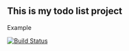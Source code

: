 This is my todo list project
----
Example


[![Build Status](https://github.com/jossabdev/todolist/actions/workflows/build.yml/badge.svg?branch=main)](https://github.com/jossabdev/todolist/actions/workflows/build.yml)
